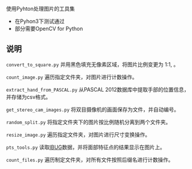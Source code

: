 使用Pyhton处理图片的工具集

* 在Pyhon3下测试通过
* 部分需要OpenCV for Python

## 说明

`convert_to_square.py` 并用黑色填充无像素区域，将图片比例变更为 1:1, 。

`count_image.py` 遍历指定文件夹，对图片进行计数操作。

`extract_hand_from_PASCAL.py` 从PASCAL 2012数据库中提取手部的位置信息，并存储为csv格式。

`get_stereo_cam_images.py` 将双目摄像机的画面保存为文件，并自动编号。

`random_split.py` 将指定文件夹下的图片按比例随机分离到两个文件夹。

`resize_image.py` 遍历指定文件夹，对图片进行尺寸变换操作。

`pts_tools.py` 读取[IBUG](https://ibug.doc.ic.ac.uk/resources/facial-point-annotations/)数据，并将面部特征点的结果显示在图片上。

`count_files.py` 遍历制定文件夹，对所有文件按照后缀名进行计数操作。